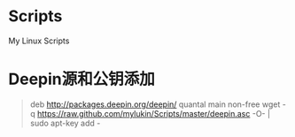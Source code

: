 Scripts
=======

My Linux Scripts


Deepin源和公钥添加
=======

> deb http://packages.deepin.org/deepin/ quantal main non-free
> wget -q https://raw.github.com/mylukin/Scripts/master/deepin.asc -O- \| sudo apt-key add -

